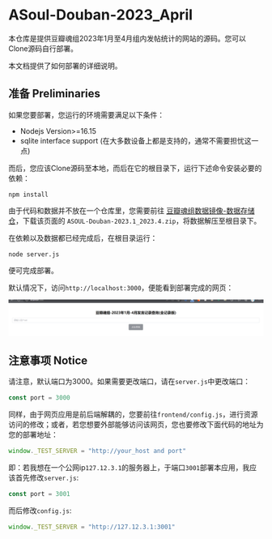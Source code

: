 # ASoul-Douban-2023_April
本仓库是提供豆瓣魂组2023年1月至4月组内发帖统计的网站的源码。您可以Clone源码自行部署。

本文档提供了如何部署的详细说明。

## 准备 Preliminaries

如果您要部署，您运行的环境需要满足以下条件：

- Nodejs Version>=16.15
- sqlite interface support (在大多数设备上都是支持的，通常不需要担忧这一点)

而后，您应该Clone源码至本地，而后在它的根目录下，运行下述命令安装必要的依赖：

```
npm install
```

由于代码和数据并不放在一个仓库里，您需要前往 [豆瓣魂组数据镜像-数据存储仓](https://github.com/ASOUL-DoubanGroup-Mirror/Data/releases/tag/2023-01_04)，下载该页面的 `ASOUL-Douban-2023.1_2023.4.zip`，将数据解压至根目录下。

在依赖以及数据都已经完成后，在根目录运行：

```
node server.js
```

便可完成部署。

默认情况下，访问`http://localhost:3000`，便能看到部署完成的网页：

![show](./doc-pic/show.png)

## 注意事项 Notice

请注意，默认端口为3000。如果需要更改端口，请在`server.js`中更改端口：

```javascript
const port = 3000
```

同样，由于网页应用是前后端解耦的，您要前往`frontend/config.js`，进行资源访问的修改；或者，若您想要外部能够访问该网页，您也要修改下面代码的地址为您的部署地址：

```javascript
window._TEST_SERVER = "http://your_host and port"
```

即：若我想在一个公网ip`127.12.3.1`的服务器上，于端口`3001`部署本应用，我应该首先修改`server.js`:

```javascript
const port = 3001
```

而后修改`config.js`:

```javascript
window._TEST_SERVER = "http://127.12.3.1:3001"
```




